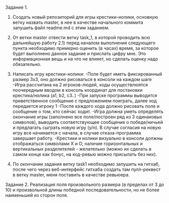 Задание 1.

1) Создать новый репозиторий для игры крестики-нолики, основную ветку назвать master, в нее в качестве начального коммита запушить файл readme.md с этим заданием.

2) От ветки master отвести ветку task_1, в которой проводить всю дальнейшую работу 2.1) перед началом выполнения следующего пункта необходимо примерно оценить (в часах) время, за которое будет выполнено данное задание и прислать цифру мне. Это информационная вещь и на что не влияет, но сделать оценку надо обязательно.

3) Написать игру крестики-нолики: -Поле будет иметь фиксированный размер 3х3, оно должно рисоваться в консоли на каждом шаге -Игра рассчитана на 2 игроков-людей, ходы осуществлюятся поочередным вводом в консоль координат для постановки крестика/нолика (a1, b2, c3..) -При запуске программы выводится приветственное сообщение с предложением поиграть, далее ход передается игроку 1 -После каждого хода должно рисовать поле и сообщение о том, кто сейчас ходит. -Игра должна уметь определять окончание игры (заполнено все поле/построен ряд из 3 одинаковых символов), выводить соответствующее сообщение о победе/ничьей и предлагать сыграть новую игру (y/n). В случае согласия на новую игру все начинается с начала, в случае отказа-программа завершает работу. -Крестики и нолики визуально в консоли должны отображаться символами Х и О, наличие горизонтальных и вертикальных разделителей - желательно (можно их сделать в самом конце как бонус, на код-ревью можно присылать без них).

4) По окончании задания ветку task1 необходимо запушить на гитхаб, после чего через веб-интерфейс гитхаба создать там пулл-реквест в ветку master, меня поставить в качестве ревьюера.

Задание 2.
Реализация поля произвольного размера (в пределах от 3 до 10) и произвольной длины победной последовательности, но не более наименьшей из сторон поля. 
